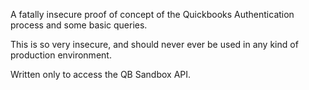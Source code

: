 A fatally insecure proof of concept of the Quickbooks Authentication process and some basic queries.

This is so very insecure, and should never ever be used in any kind of production environment.

Written only to access the QB Sandbox API.